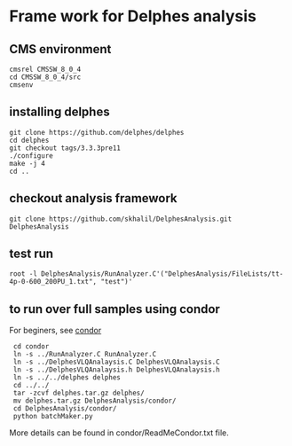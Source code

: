 # Frame work for Delphes analysis #

## CMS environment

    cmsrel CMSSW_8_0_4
    cd CMSSW_8_0_4/src
    cmsenv

## installing delphes

    git clone https://github.com/delphes/delphes
    cd delphes
    git checkout tags/3.3.3pre11
    ./configure
    make -j 4
    cd ..

## checkout analysis framework

    git clone https://github.com/skhalil/DelphesAnalysis.git DelphesAnalysis

## test run

    root -l DelphesAnalysis/RunAnalyzer.C'("DelphesAnalysis/FileLists/tt-4p-0-600_200PU_1.txt", "test")'

## to run over full samples using condor

For beginers, see [condor](http://uscms.org/uscms_at_work/physics/computing/setup/batch_systems.shtml")

     cd condor
     ln -s ../RunAnalyzer.C RunAnalyzer.C
     ln -s ../DelphesVLQAnalaysis.C DelphesVLQAnalaysis.C
     ln -s ../DelphesVLQAnalaysis.h DelphesVLQAnalaysis.h
     ln -s ../../delphes delphes
     cd ../../
     tar -zcvf delphes.tar.gz delphes/
     mv delphes.tar.gz DelphesAnalysis/condor/
     cd DelphesAnalysis/condor/
     python batchMaker.py

More details can be found in condor/ReadMeCondor.txt file.

